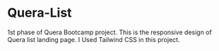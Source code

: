 # Quera-List
1st phase of Quera Bootcamp project.
This is the responsive design of Quera list landing page.
I Used Tailwind CSS in this project.
